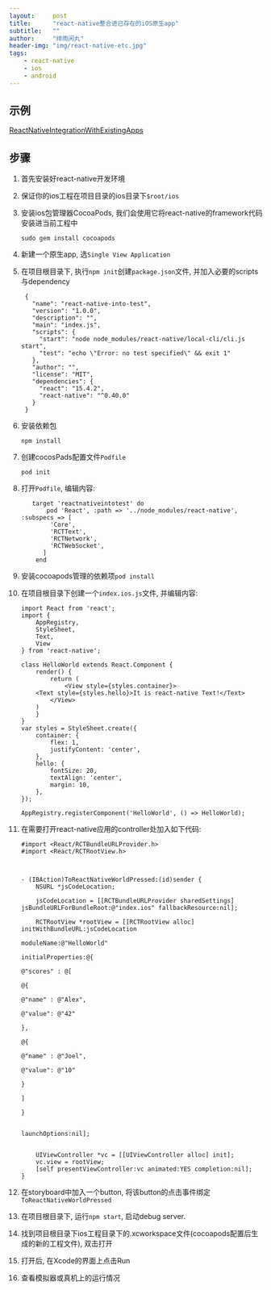 ```yaml
---
layout:     post
title:      "react-native整合进已存在的iOS原生app"
subtitle:   ""
author:     "绯雨闲丸"
header-img: "img/react-native-etc.jpg"
tags:
    - react-native
    - ios
    - android
---
```


>

## 示例

[ReactNativeIntegrationWithExistingApps][1]

## 步骤
1. 首先安装好react-native开发环境

2. 保证你的ios工程在项目目录的ios目录下`$root/ios`

3. 安装ios包管理器CocoaPods, 我们会使用它将react-native的framework代码安装进当前工程中

   `sudo gem install cocoapods`

4. 新建一个原生app, 选`Single View Application`

5. 在项目根目录下, 执行`npm init`创建`package.json`文件, 并加入必要的scripts与dependency


        {
          "name": "react-native-into-test",
          "version": "1.0.0",
          "description": "",
          "main": "index.js",
          "scripts": {
            "start": "node node_modules/react-native/local-cli/cli.js start",
            "test": "echo \"Error: no test specified\" && exit 1"
          },
          "author": "",
          "license": "MIT",
          "dependencies": {
            "react": "15.4.2",
            "react-native": "^0.40.0"
          }
        }


6. 安装依赖包

    `npm install`

7. 创建cocosPads配置文件`Podfile`

    `pod init`

8.  打开`Podfile`, 编辑内容:

    ```
       target 'reactnativeintotest' do
           pod 'React', :path => '../node_modules/react-native', :subspecs => [
            'Core',
            'RCTText',
            'RCTNetwork',
            'RCTWebSocket',
          ]
        end
     ```

9. 安装cocoapods管理的依赖项`pod install`

10. 在项目根目录下创建一个`index.ios.js`文件, 并编辑内容:


        import React from 'react';
        import {
            AppRegistry,
            StyleSheet,
            Text,
            View
        } from 'react-native';

        class HelloWorld extends React.Component {
            render() {
                return (
                    <View style={styles.container}>
            <Text style={styles.hello}>It is react-native Text!</Text>
                </View>
            )
            }
        }
        var styles = StyleSheet.create({
            container: {
                flex: 1,
                justifyContent: 'center',
            },
            hello: {
                fontSize: 20,
                textAlign: 'center',
                margin: 10,
            },
        });

        AppRegistry.registerComponent('HelloWorld', () => HelloWorld);


11. 在需要打开react-native应用的controller处加入如下代码:


        #import <React/RCTBundleURLProvider.h>
        #import <React/RCTRootView.h>



        - (IBAction)ToReactNativeWorldPressed:(id)sender {
            NSURL *jsCodeLocation;

            jsCodeLocation = [[RCTBundleURLProvider sharedSettings] jsBundleURLForBundleRoot:@"index.ios" fallbackResource:nil];

            RCTRootView *rootView = [[RCTRootView alloc] initWithBundleURL:jsCodeLocation
                                                                moduleName:@"HelloWorld"
                                                         initialProperties:@{
                                                                             @"scores" : @[
                                                                                     @{
                                                                                         @"name" : @"Alex",
                                                                                         @"value": @"42"
                                                                                         },
                                                                                     @{
                                                                                         @"name" : @"Joel",
                                                                                         @"value": @"10"
                                                                                         }
                                                                                     ]
                                                                             }

                                                             launchOptions:nil];


            UIViewController *vc = [[UIViewController alloc] init];
            vc.view = rootView;
            [self presentViewController:vc animated:YES completion:nil];
        }

12. 在storyboard中加入一个button, 将该button的点击事件绑定`ToReactNativeWorldPressed`

13. 在项目根目录下, 运行`npm start`, 启动debug server.

14. 找到项目根目录下ios工程目录下的.xcworkspace文件(cocoapods配置后生成的新的工程文件), 双击打开

15. 打开后, 在Xcode的界面上点击Run

16. 查看模拟器或真机上的运行情况

[1]: https://github.com/cyqresig/ReactNativeIntegrationWithExistingApps










